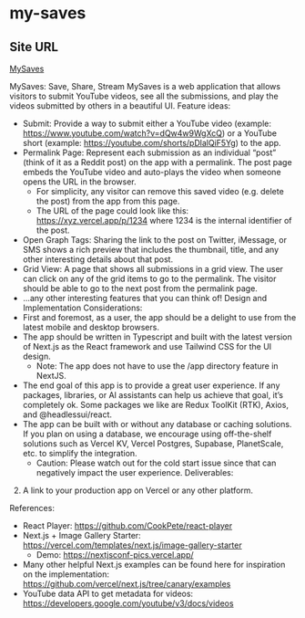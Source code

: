 # my-saves

## Site URL

[MySaves](https://my-saves-seven.vercel.app/)

MySaves: Save, Share, Stream
MySaves is a web application that allows visitors to submit YouTube videos, see all the submissions, and play the videos submitted by others in a beautiful UI.
Feature ideas:

- Submit: Provide a way to submit either a YouTube video (example: https://www.youtube.com/watch?v=dQw4w9WgXcQ) or a YouTube short (example: https://youtube.com/shorts/pDlalQiF5Yg) to the app.
- Permalink Page: Represent each submission as an individual “post” (think of it as a Reddit post) on the app with a permalink. The post page embeds the YouTube video and auto-plays the video when someone opens the URL in the browser.
  - For simplicity, any visitor can remove this saved video (e.g. delete the post) from the app from this page.
  - The URL of the page could look like this: https://xyz.vercel.app/p/1234 where 1234 is the internal identifier of the post.
- Open Graph Tags: Sharing the link to the post on Twitter, iMessage, or SMS shows a rich preview that includes the thumbnail, title, and any other interesting details about that post.
- Grid View: A page that shows all submissions in a grid view. The user can click on any of the grid items to go to the permalink. The visitor should be able to go to the next post from the permalink page.
- ...any other interesting features that you can think of!
  Design and Implementation Considerations:
- First and foremost, as a user, the app should be a delight to use from the latest mobile and desktop browsers.
- The app should be written in Typescript and built with the latest version of Next.js as the React framework and use Tailwind CSS for the UI design.
  - Note: The app does not have to use the /app directory feature in NextJS.
- The end goal of this app is to provide a great user experience. If any packages, libraries, or AI assistants can help us achieve that goal, it’s completely ok. Some packages we like are Redux ToolKit (RTK), Axios, and @headlessui/react.
- The app can be built with or without any database or caching solutions. If you plan on using a database, we encourage using off-the-shelf solutions such as Vercel KV, Vercel Postgres, Supabase, PlanetScale, etc. to simplify the integration.
  - Caution: Please watch out for the cold start issue since that can negatively impact the user experience.
    Deliverables:

2. A link to your production app on Vercel or any other platform.

References:

- React Player: https://github.com/CookPete/react-player
- Next.js + Image Gallery Starter: https://vercel.com/templates/next.js/image-gallery-starter
  - Demo: https://nextjsconf-pics.vercel.app/
- Many other helpful Next.js examples can be found here for inspiration on the implementation: https://github.com/vercel/next.js/tree/canary/examples
- YouTube data API to get metadata for videos: https://developers.google.com/youtube/v3/docs/videos
